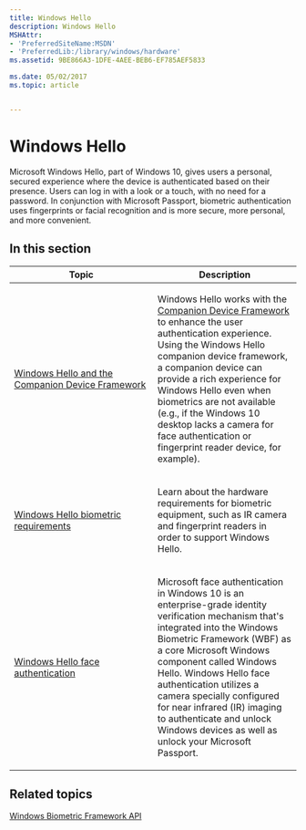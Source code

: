 ```yaml
---
title: Windows Hello
description: Windows Hello
MSHAttr:
- 'PreferredSiteName:MSDN'
- 'PreferredLib:/library/windows/hardware'
ms.assetid: 9BE866A3-1DFE-4AEE-BEB6-EF785AEF5833

ms.date: 05/02/2017
ms.topic: article


---
```


# Windows Hello


Microsoft Windows Hello, part of Windows 10, gives users a personal, secured experience where the device is authenticated based on their presence. Users can log in with a look or a touch, with no need for a password. In conjunction with Microsoft Passport, biometric authentication uses fingerprints or facial recognition and is more secure, more personal, and more convenient. 

## In this section


<table>
<colgroup>
<col width="50%" />
<col width="50%" />
</colgroup>
<thead>
<tr class="header">
<th>Topic</th>
<th>Description</th>
</tr>
</thead>
<tbody>
<tr class="even">
<td><p><a href="windows-hello-companion-device-framework.md" data-raw-source="[Windows Hello and the Companion Device Framework](windows-hello-companion-device-framework.md)">Windows Hello and the Companion Device Framework</a></p></td>
<td><p>Windows Hello works with the <a href="https://msdn.microsoft.com/en-us/windows/uwp/security/companion-device-unlock" data-raw-source="[Companion Device Framework](https://msdn.microsoft.com/en-us/windows/uwp/security/companion-device-unlock)">Companion Device Framework</a> to enhance the user authentication experience. Using the Windows Hello companion device framework, a companion device can provide a rich experience for Windows Hello even when biometrics are not available (e.g., if the Windows 10 desktop lacks a camera for face authentication or fingerprint reader device, for example).</p></td>
</tr>
<tr class="odd">
<td><p><a href="windows-hello-biometric-requirements.md" data-raw-source="[Windows Hello biometric requirements](windows-hello-biometric-requirements.md)">Windows Hello biometric requirements</a></p></td>
<td><p>Learn about the hardware requirements for biometric equipment, such as IR camera and fingerprint readers in order to support Windows Hello.</p></td>
</tr>
<tr class="even">
<td><p><a href="windows-hello-face-authentication.md" data-raw-source="[Windows Hello face authentication](windows-hello-face-authentication.md)">Windows Hello face authentication</a></p></td>
<td><p>Microsoft face authentication in Windows 10 is an enterprise-grade identity verification mechanism that&#39;s integrated into the Windows Biometric Framework (WBF) as a core Microsoft Windows component called Windows Hello. Windows Hello face authentication utilizes a camera specially configured for near infrared (IR) imaging to authenticate and unlock Windows devices as well as unlock your Microsoft Passport.</p></td>
</tr>
</tbody>
</table>

 

## Related topics


[Windows Biometric Framework API]( http://go.microsoft.com/fwlink/?LinkId=624455)

 

 







